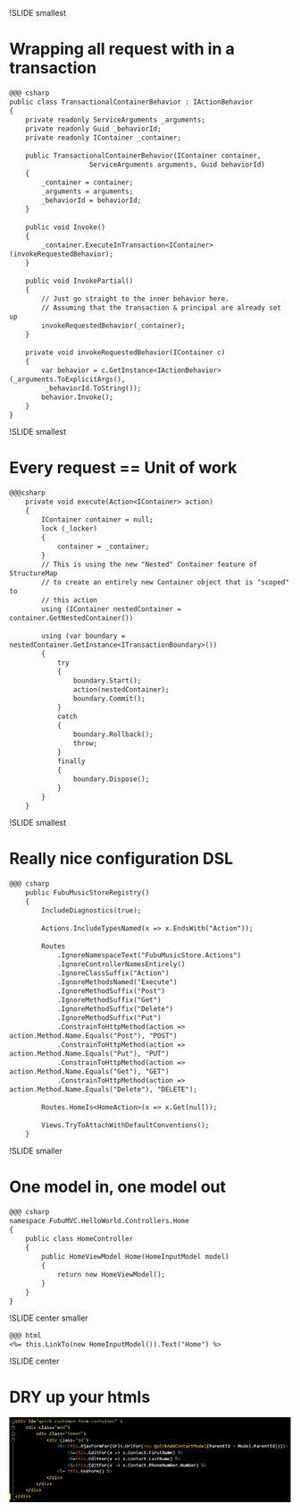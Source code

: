 !SLIDE smallest

# Wrapping all request with in a transaction
    
    @@@ csharp	
    public class TransactionalContainerBehavior : IActionBehavior
    {
        private readonly ServiceArguments _arguments;
        private readonly Guid _behaviorId;
        private readonly IContainer _container;

        public TransactionalContainerBehavior(IContainer container, 
						ServiceArguments arguments, Guid behaviorId)
        {
            _container = container;
            _arguments = arguments;
            _behaviorId = behaviorId;
        }

        public void Invoke()
        {
            _container.ExecuteInTransaction<IContainer>(invokeRequestedBehavior);
        }

        public void InvokePartial()
        {
            // Just go straight to the inner behavior here. 
            // Assuming that the transaction & principal are already set up
            invokeRequestedBehavior(_container);
        }

        private void invokeRequestedBehavior(IContainer c)
        {
            var behavior = c.GetInstance<IActionBehavior>(_arguments.ToExplicitArgs(),
			 _behaviorId.ToString());
            behavior.Invoke();
        }
    }


!SLIDE smallest

# Every request == Unit of work 
    @@@csharp
        private void execute(Action<IContainer> action)
        {
            IContainer container = null;
            lock (_locker)
            {
                container = _container;
            }
            // This is using the new "Nested" Container feature of StructureMap
            // to create an entirely new Container object that is "scoped" to
            // this action
            using (IContainer nestedContainer = container.GetNestedContainer())

            using (var boundary = nestedContainer.GetInstance<ITransactionBoundary>())
            {
                try
                {
                    boundary.Start();
                    action(nestedContainer);
                    boundary.Commit();
                }
                catch
                {
                    boundary.Rollback();
                    throw;
                }
                finally
                {
                    boundary.Dispose();
                }
            }
        }


!SLIDE smallest
# Really nice configuration DSL

	@@@ csharp
        public FubuMusicStoreRegistry()
        {
            IncludeDiagnostics(true);

            Actions.IncludeTypesNamed(x => x.EndsWith("Action"));

            Routes
                .IgnoreNamespaceText("FubuMusicStore.Actions")
                .IgnoreControllerNamesEntirely()
                .IgnoreClassSuffix("Action")
                .IgnoreMethodsNamed("Execute")
                .IgnoreMethodSuffix("Post")
                .IgnoreMethodSuffix("Get")
                .IgnoreMethodSuffix("Delete")
                .IgnoreMethodSuffix("Put")
                .ConstrainToHttpMethod(action => action.Method.Name.Equals("Post"), "POST")
                .ConstrainToHttpMethod(action => action.Method.Name.Equals("Put"), "PUT")
                .ConstrainToHttpMethod(action => action.Method.Name.Equals("Get"), "GET")
                .ConstrainToHttpMethod(action => action.Method.Name.Equals("Delete"), "DELETE");
            
            Routes.HomeIs<HomeAction>(x => x.Get(null));

            Views.TryToAttachWithDefaultConventions();
        }

!SLIDE smaller

# One model in, one model out

	@@@ csharp
	namespace FubuMVC.HelloWorld.Controllers.Home
	{
	    public class HomeController
	    {
			public HomeViewModel Home(HomeInputModel model)
			{
			    return new HomeViewModel();
			}
	    }
	}

!SLIDE   center smaller

	@@@ html 
	<%= this.LinkTo(new HomeInputModel()).Text("Home") %>


!SLIDE   center 
# DRY up your htmls 
![html conventions](html_conventions.png)
        
